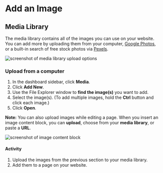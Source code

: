 # Add an Image

## Media Library
The media library contains all of the images you can use on your website. You can add more by uploading them from your computer, [Google Photos](https://www.google.com/photos/about/), or a built-in search of free stock photos via [Pexels](https://www.pexels.com/).

<img src="{{site.baseurl}}/img/wordpress/media-library_upload-options.png" alt="screenshot of media library upload options">

### Upload from a computer
1. In the dashboard sidebar, click **Media**.
1. Click **Add New**.
1. Use the File Explorer window to **find the image(s)** you want to add.
1. Select the image(s). (To add multiple images, hold the **Ctrl** button and click each image.)
1. Click **Open**.

**Note:** You can also upload images while editing a page. When you insert an image content block, you can **upload**, choose from your **media library**, or paste a **URL**.

<img src="{{site.baseurl}}/img/wordpress/image-content-block.png" alt="screenshot of image content block">

#### Activity
1. Upload the images from the previous section to your media library.
1. Add them to a page on your website.
